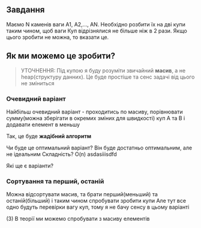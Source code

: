 ## Завдання

Маємо N каменів ваги A1, A2,..., АN. Необхідно розбити їх на дві купи таким 
чином, щоб ваги Куп відрізнялися не більше ніж в 2 рази. Якщо цього зробити не можна,
то вказати це.

## Як ми можемо це зробити?

> УТОЧНЕННЯ: Під купою я буду розуміти звичайний **масив**, а не heap(структуру данних). 
> Це буде простіше та сенс задачі від цього не зміниться


### Очевидний варіант
Найбільш очевидний варіант - проходитись по масиву,
порівнювати сумму(можна зберігати в окремих зміних для швидкості) куп A та B і додавати елемент в меньшу

Так, це буде **жадібний алгоритм**

Чи буде це оптимальний варіант? Він буде достатньо оптимальним, але не ідеальним
Складність? O(n)
asdasiiisdfd

Які ще є варіанти?
### Сортування та перший, останій
Можна відсортувати масив, та брати перший(меньший) та останій(більший) і таким чином спробувати зробити
купи
Але тут все одно будуть перевірки вагу куп, тому я не бачу сенсу в цьому варіанті

(3)
В теорії ми можемо спробувати з масиву елементів
